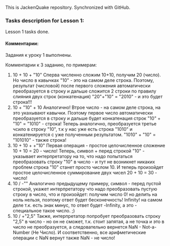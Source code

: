 This is JackenQuake repository.
Synchronized with GitHub.

### Tasks description for Lesson 1:

Lesson 1 tasks done.

#### Комментарии:

Задания к уроку 1 выполнены.
                       
Комментарии к 3 заданию, по примерам:
1. 10 + 10 + "10"
Сперва численно сложим 10+10, получим 20 (число). Но число в кавычках "10" - это на самом деле строка. Поэтому, результат (числовой) после первого сложения автоматически преобразуется в строку и дальше сложится 2 строки по правилу слияния двух строк (конкатенация) "20"+"10" = "2010" - и это будет строка!!!
2. 10 + "10" + 10
Аналогично! Втрое число - на самом деле строка, на это укахывают кавычки. Поэтому первое число автоматически преобразуется в строку и дальше будет конкатенация строк "10" + "10" = "1010" - строка! Теперь аналогично, преобразуется третье чсило в строку "10", т.к у нас уже есть строка "1010" и конкатенируется с уже полученным результатом. "1010" + "10" = "101010" - также строка!
3. 10 + 10 + +"10"
Первая операция - простое целочисленное сложение 10 + 10 = 20 - число! Теперь, символ + перед строкой "10" - указывает интерпретатору на то, что надо попытаться преобразовать строку "10" в число - и тут не возникнет никаких проблем строка "10" станет просто числом 10. И теперь произойдет простое целочисленное суммирование двух чисел 20 + 10 = 30 - число!
4. 10 / -""
Аналогично предыдущему примеру, символ - перед пустой строкой, укажет интерпретатору что надо преобразовать пустую строку в число, что и произойдет: получим число 0! но делить на ноль нельзя, поэтому ответ будет бесконечность! Infinity! на самом деле т.к. есть знак минус, то ответ будет -Infinity, а это - специальное такое число. ;)
5. 10 / +"2,5"
Также, интерпретатор попробует преобразовать строку "2,5" в число - но он не сможет, т.к. стоит запятая, а не точка и это в число не преобразуется, а следовательно вернется NaN - Not-a-Number (Не Число). И соответственно, все арифметические операции с NaN вернут также NaN - не число!
